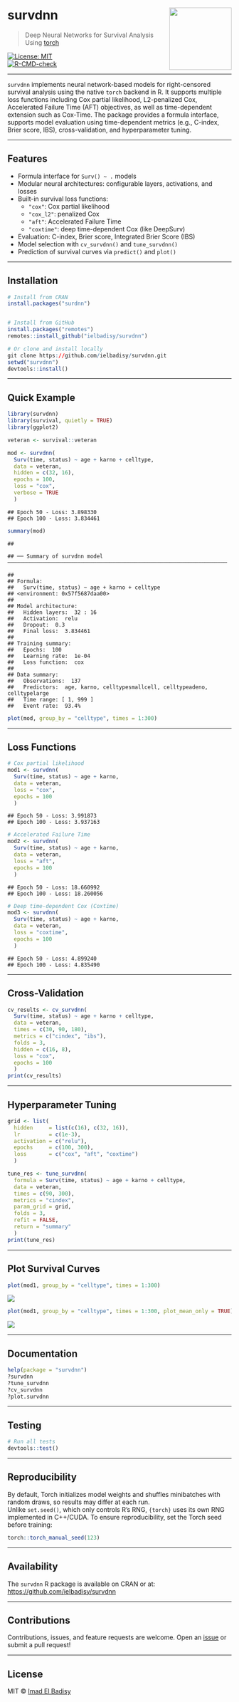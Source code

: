 
# survdnn <img src="https://raw.githubusercontent.com/ielbadisy/survdnn/main/inst/logo.png" align="right" height="140"/>

> Deep Neural Networks for Survival Analysis Using
> [torch](https://torch.mlverse.org/)

[![License:
MIT](https://img.shields.io/badge/License-MIT-blue.svg)](LICENSE)  
[![R-CMD-check](https://github.com/ielbadisy/survdnn/actions/workflows/R-CMD-check.yaml/badge.svg)](https://github.com/ielbadisy/survdnn/actions/workflows/R-CMD-check.yaml)

------------------------------------------------------------------------

`survdnn` implements neural network-based models for right-censored
survival analysis using the native `torch` backend in R. It supports
multiple loss functions including Cox partial likelihood, L2-penalized
Cox, Accelerated Failure Time (AFT) objectives, as well as
time-dependent extension such as Cox-Time. The package provides a
formula interface, supports model evaluation using time-dependent
metrics (e.g., C-index, Brier score, IBS), cross-validation, and
hyperparameter tuning.

------------------------------------------------------------------------

## Features

- Formula interface for `Surv() ~ .` models
- Modular neural architectures: configurable layers, activations, and
  losses
- Built-in survival loss functions:
  - `"cox"`: Cox partial likelihood
  - `"cox_l2"`: penalized Cox
  - `"aft"`: Accelerated Failure Time
  - `"coxtime"`: deep time-dependent Cox (like DeepSurv)
- Evaluation: C-index, Brier score, Integrated Brier Score (IBS)
- Model selection with `cv_survdnn()` and `tune_survdnn()`
- Prediction of survival curves via `predict()` and `plot()`

------------------------------------------------------------------------

## Installation

``` r
# Install from CRAN
install.packages("surdnn")


# Install from GitHub
install.packages("remotes")
remotes::install_github("ielbadisy/survdnn")

# Or clone and install locally
git clone https://github.com/ielbadisy/survdnn.git
setwd("survdnn")
devtools::install()
```

------------------------------------------------------------------------

## Quick Example

``` r
library(survdnn)
library(survival, quietly = TRUE)
library(ggplot2)

veteran <- survival::veteran

mod <- survdnn(
  Surv(time, status) ~ age + karno + celltype,
  data = veteran,
  hidden = c(32, 16),
  epochs = 100,
  loss = "cox",
  verbose = TRUE
  )
```

    ## Epoch 50 - Loss: 3.898330
    ## Epoch 100 - Loss: 3.834461

``` r
summary(mod)
```

    ## 

    ## ── Summary of survdnn model ─────────────────────────────────────────────────────────────────────

    ## 
    ## Formula:
    ##   Surv(time, status) ~ age + karno + celltype
    ## <environment: 0x57f5687daa00>
    ## 
    ## Model architecture:
    ##   Hidden layers:  32 : 16 
    ##   Activation:  relu 
    ##   Dropout:  0.3 
    ##   Final loss:  3.834461 
    ## 
    ## Training summary:
    ##   Epochs:  100 
    ##   Learning rate:  1e-04 
    ##   Loss function:  cox 
    ## 
    ## Data summary:
    ##   Observations:  137 
    ##   Predictors:  age, karno, celltypesmallcell, celltypeadeno, celltypelarge 
    ##   Time range: [ 1, 999 ]
    ##   Event rate:  93.4%

``` r
plot(mod, group_by = "celltype", times = 1:300)
```

------------------------------------------------------------------------

## Loss Functions

``` r
# Cox partial likelihood
mod1 <- survdnn(
  Surv(time, status) ~ age + karno,
  data = veteran,
  loss = "cox",
  epochs = 100
  )
```

    ## Epoch 50 - Loss: 3.991873
    ## Epoch 100 - Loss: 3.937163

``` r
# Accelerated Failure Time
mod2 <- survdnn(
  Surv(time, status) ~ age + karno,
  data = veteran,
  loss = "aft",
  epochs = 100
  )
```

    ## Epoch 50 - Loss: 18.660992
    ## Epoch 100 - Loss: 18.260056

``` r
# Deep time-dependent Cox (Coxtime)
mod3 <- survdnn(
  Surv(time, status) ~ age + karno,
  data = veteran,
  loss = "coxtime",
  epochs = 100
  )
```

    ## Epoch 50 - Loss: 4.899240
    ## Epoch 100 - Loss: 4.835490

------------------------------------------------------------------------

## Cross-Validation

``` r
cv_results <- cv_survdnn(
  Surv(time, status) ~ age + karno + celltype,
  data = veteran,
  times = c(30, 90, 180),
  metrics = c("cindex", "ibs"),
  folds = 3,
  hidden = c(16, 8),
  loss = "cox",
  epochs = 100
  )
print(cv_results)
```

------------------------------------------------------------------------

## Hyperparameter Tuning

``` r
grid <- list(
  hidden     = list(c(16), c(32, 16)),
  lr         = c(1e-3),
  activation = c("relu"),
  epochs     = c(100, 300),
  loss       = c("cox", "aft", "coxtime")
  )

tune_res <- tune_survdnn(
  formula = Surv(time, status) ~ age + karno + celltype,
  data = veteran,
  times = c(90, 300),
  metrics = "cindex",
  param_grid = grid,
  folds = 3,
  refit = FALSE,
  return = "summary"
  )
print(tune_res)
```

------------------------------------------------------------------------

## Plot Survival Curves

``` r
plot(mod1, group_by = "celltype", times = 1:300)
```

![](README_files/figure-gfm/unnamed-chunk-10-1.png)<!-- -->

``` r
plot(mod1, group_by = "celltype", times = 1:300, plot_mean_only = TRUE)
```

![](README_files/figure-gfm/unnamed-chunk-11-1.png)<!-- -->

------------------------------------------------------------------------

## Documentation

``` r
help(package = "survdnn")
?survdnn
?tune_survdnn
?cv_survdnn
?plot.survdnn
```

------------------------------------------------------------------------

## Testing

``` r
# Run all tests
devtools::test()
```

------------------------------------------------------------------------

## Reproducibility

By default, Torch initializes model weights and shuffles minibatches
with random draws, so results may differ at each run.  
Unlike `set.seed()`, which only controls R’s RNG, `{torch}` uses its own
RNG implemented in C++/CUDA. To ensure reproducibility, set the Torch
seed before training:

``` r
torch::torch_manual_seed(123)
```

------------------------------------------------------------------------

## Availability

The `survdnn` R package is available on CRAN or at:
<https://github.com/ielbadisy/survdnn>

------------------------------------------------------------------------

## Contributions

Contributions, issues, and feature requests are welcome. Open an
[issue](https://github.com/ielbadisy/survdnn/issues) or submit a pull
request!

------------------------------------------------------------------------

## License

MIT © [Imad El Badisy](mailto:elbadisyimad@gmail.com)
